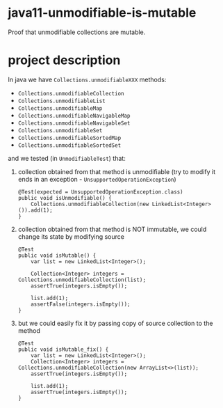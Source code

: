 # java11-unmodifiable-is-mutable
Proof that unmodifiable collections are mutable.

# project description
In java we have `Collections.unmodifiableXXX` methods:
* `Collections.unmodifiableCollection`
* `Collections.unmodifiableList`
* `Collections.unmodifiableMap`
* `Collections.unmodifiableNavigableMap`
* `Collections.unmodifiableNavigableSet`
* `Collections.unmodifiableSet`
* `Collections.unmodifiableSortedMap`
* `Collections.unmodifiableSortedSet`

and we tested (in `UnmodifiableTest`) that:
1. collection obtained from that method is unmodifiable 
(try to modify it ends in an exception - `UnsupportedOperationException`)
    ```
    @Test(expected = UnsupportedOperationException.class)
    public void isUnmodifiable() {
        Collections.unmodifiableCollection(new LinkedList<Integer>()).add(1);
    }    
    ```
1. collection obtained from that method is NOT immutable,
we could change its state by modifying source
    ```
    @Test
    public void isMutable() {
        var list = new LinkedList<Integer>();

        Collection<Integer> integers = Collections.unmodifiableCollection(list);
        assertTrue(integers.isEmpty());

        list.add(1);
        assertFalse(integers.isEmpty());
    }
    ```
1. but we could easily fix it by passing copy of source collection
to the method
    ```
    @Test
    public void isMutable_fix() {
        var list = new LinkedList<Integer>();
        Collection<Integer> integers = Collections.unmodifiableCollection(new ArrayList<>(list));     
        assertTrue(integers.isEmpty());
        
        list.add(1);    
        assertTrue(integers.isEmpty());
    }    
    ```